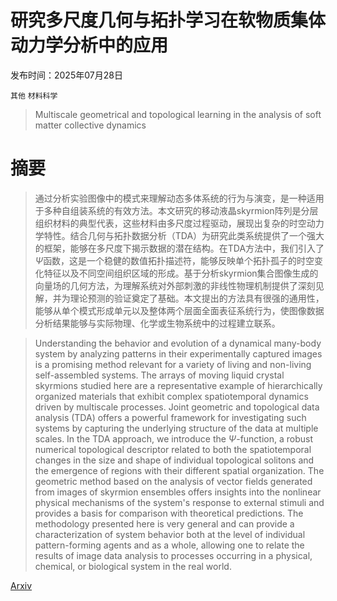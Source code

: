 # 研究多尺度几何与拓扑学习在软物质集体动力学分析中的应用

发布时间：2025年07月28日

`其他` `材料科学`

> Multiscale geometrical and topological learning in the analysis of soft matter collective dynamics

# 摘要

> 通过分析实验图像中的模式来理解动态多体系统的行为与演变，是一种适用于多种自组装系统的有效方法。本文研究的移动液晶skyrmion阵列是分层组织材料的典型代表，这些材料由多尺度过程驱动，展现出复杂的时空动力学特性。结合几何与拓扑数据分析（TDA）为研究此类系统提供了一个强大的框架，能够在多尺度下揭示数据的潜在结构。在TDA方法中，我们引入了$Ψ$函数，这是一个稳健的数值拓扑描述符，能够反映单个拓扑孤子的时空变化特征以及不同空间组织区域的形成。基于分析skyrmion集合图像生成的向量场的几何方法，为理解系统对外部刺激的非线性物理机制提供了深刻见解，并为理论预测的验证奠定了基础。本文提出的方法具有很强的通用性，能够从单个模式形成单元以及整体两个层面全面表征系统行为，使图像数据分析结果能够与实际物理、化学或生物系统中的过程建立联系。

> Understanding the behavior and evolution of a dynamical many-body system by analyzing patterns in their experimentally captured images is a promising method relevant for a variety of living and non-living self-assembled systems. The arrays of moving liquid crystal skyrmions studied here are a representative example of hierarchically organized materials that exhibit complex spatiotemporal dynamics driven by multiscale processes. Joint geometric and topological data analysis (TDA) offers a powerful framework for investigating such systems by capturing the underlying structure of the data at multiple scales. In the TDA approach, we introduce the $Ψ$-function, a robust numerical topological descriptor related to both the spatiotemporal changes in the size and shape of individual topological solitons and the emergence of regions with their different spatial organization. The geometric method based on the analysis of vector fields generated from images of skyrmion ensembles offers insights into the nonlinear physical mechanisms of the system's response to external stimuli and provides a basis for comparison with theoretical predictions. The methodology presented here is very general and can provide a characterization of system behavior both at the level of individual pattern-forming agents and as a whole, allowing one to relate the results of image data analysis to processes occurring in a physical, chemical, or biological system in the real world.

[Arxiv](https://arxiv.org/abs/2507.21265)